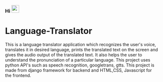 ### Hi <img src="https://media.giphy.com/media/hvRJCLFzcasrR4ia7z/giphy.gif" width="25px">
# Language-Translator
This is a language translator application which recognizes the user's voice, translates it in desired language, prints the translated text on the screen and gives the audio output of the translated text. It also helps the user to understand the pronunciation of a particular language. This project uses python API's such as speech recognition, googletrans, gtts. This project is made from django framework for backend and HTML,CSS, Javascript for the frontend.
